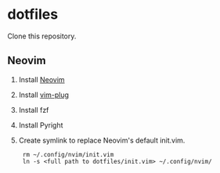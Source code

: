 # dotfiles
Clone this repository.
## Neovim
1. Install [Neovim](https://github.com/neovim/neovim/wiki/Installing-Neovim)
2. Install [vim-plug](https://github.com/junegunn/vim-plug#installation)
3. Install fzf
4. Install Pyright
5. Create symlink to replace Neovim's default init.vim.

		rm ~/.config/nvim/init.vim
		ln -s <full path to dotfiles/init.vim> ~/.config/nvim/
